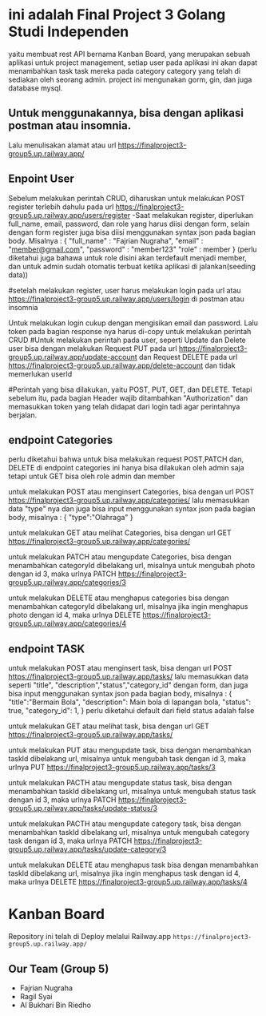# ini adalah Final Project 3 Golang Studi Independen
 yaitu membuat rest API bernama Kanban Board, yang merupakan sebuah aplikasi untuk project management, setiap user pada aplikasi ini akan dapat menambahkan task task mereka pada category category yang telah di sediakan oleh seorang admin. project ini mengunakan gorm, gin, dan juga database mysql.

## Untuk menggunakannya, bisa dengan aplikasi postman atau insomnia. 
Lalu menulisakan alamat atau url https://finalproject3-group5.up.railway.app/

## Enpoint User

Sebelum melakukan perintah CRUD, diharuskan untuk melakukan POST register terlebih dahulu pada url https://finalproject3-group5.up.railway.app/users/register
-Saat melakukan register, diperlukan full_name, email, password, dan role yang harus diisi dengan form,
selain dengan form register juga bisa diisi menggunakan syntax json pada bagian body. Misalnya : 
{ 
    "full_name" : "Fajrian Nugraha", 
    "email" : "member@gmail.com", 
    "password" : "member123" 
    "role" : member
}
(perlu diketahui juga bahawa untuk role disini akan terdefault menjadi member, dan untuk admin sudah otomatis terbuat ketika aplikasi di jalankan(seeding data))

#setelah melakukan register, user harus melakukan login pada url atau https://finalproject3-group5.up.railway.app/users/login di postman atau insomnia 

Untuk melakukan login cukup dengan mengisikan email dan password. Lalu token pada bagian response nya harus di-copy untuk melakukan perintah CRUD
#Untuk melakukan perintah pada user, seperti Update dan Delete user bisa dengan melakukan Request PUT pada url https://finalproject3-group5.up.railway.app/update-account
dan Request DELETE pada url https://finalproject3-group5.up.railway.app/delete-account dan tidak memerlukan userId

#Perintah yang bisa dilakukan, yaitu POST, PUT, GET, dan DELETE. Tetapi sebelum itu, pada bagian Header wajib ditambahkan "Authorization" dan memasukkan token yang telah didapat dari login tadi agar perintahnya berjalan.

## endpoint Categories

perlu diketahui bahwa untuk bisa melakukan request POST,PATCH dan, DELETE di endpoint categories ini hanya bisa dilakukan oleh admin saja tetapi untuk GET bisa oleh role admin dan member

untuk melakukan POST atau menginsert Categories, bisa dengan url POST https://finalproject3-group5.up.railway.app/categories/ lalu memasukkan data "type" nya
dan juga bisa input menggunakan syntax json pada bagian body, misalnya : 
{
    "type":"Olahraga"
}

untuk melakukan GET atau melihat Categories, bisa dengan url GET https://finalproject3-group5.up.railway.app/categories/

untuk melakukan PATCH atau mengupdate Categories, bisa dengan menambahkan categoryId dibelakang url, misalnya untuk mengubah photo dengan id 3, maka urlnya PATCH https://finalproject3-group5.up.railway.app/categories/3

untuk melakukan DELETE atau menghapus categories bisa dengan menambahkan categoryId dibelakang url, misalnya jika ingin menghapus photo dengan id 4, maka urlnya DELETE https://finalproject3-group5.up.railway.app/categories/4


## endpoint TASK

untuk melakukan POST atau menginsert task, bisa dengan url POST https://finalproject3-group5.up.railway.app/tasks/ lalu memasukkan data seperti "title", "description","status","category_id" dengan form, 
dan juga bisa input menggunakan syntax json pada bagian body, misalnya : 
{
    "title":"Bermain Bola", 
    "description": Main bola di lapangan bola, 
    "status": true, 
    "category_id": 1, 
}
perlu diketahui default dari field status adalah false

untuk melakukan GET atau melihat task, bisa dengan url GET https://finalproject3-group5.up.railway.app/tasks/

untuk melakukan PUT atau mengupdate task, bisa dengan menambahkan taskId dibelakang url, misalnya untuk mengubah task dengan id 3, maka urlnya PUT https://finalproject3-group5.up.railway.app/tasks/3

untuk melakukan PACTH atau mengupdate status task, bisa dengan menambahkan taskId dibelakang url, misalnya untuk mengubah status task dengan id 3, maka urlnya PATCH https://finalproject3-group5.up.railway.app/tasks/update-status/3

untuk melakukan PACTH atau mengupdate category task, bisa dengan menambahkan taskId dibelakang url, misalnya untuk mengubah category task dengan id 3, maka urlnya PATCH https://finalproject3-group5.up.railway.app/tasks/update-category/3

untuk melakukan DELETE atau menghapus task bisa dengan menambahkan taskId dibelakang url, misalnya jika ingin menghapus task dengan id 4, maka urlnya DELETE https://finalproject3-group5.up.railway.app/tasks/4

# Kanban Board

Repository ini telah di Deploy melalui Railway.app `https://finalproject3-group5.up.railway.app/`

## Our Team (Group 5)

- Fajrian Nugraha
- Ragil Syai
- Al Bukhari Bin Riedho
